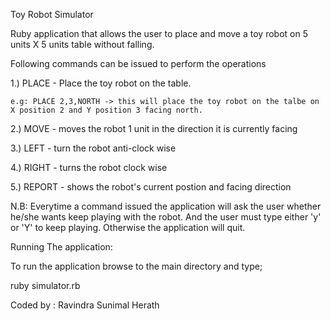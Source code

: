 Toy Robot Simulator

Ruby application that allows the user to place and move a toy robot on 5 units X 5 units table without falling.

Following commands can be issued to perform the operations

1.) PLACE - Place the toy robot on the table.

    e.g: PLACE 2,3,NORTH -> this will place the toy robot on the talbe on X position 2 and Y position 3 facing north.

2.) MOVE   - moves the robot 1 unit in the direction it is currently facing

3.) LEFT   - turn the robot anti-clock wise

4.) RIGHT  - turns the robot clock wise

5.) REPORT - shows the robot's current postion and facing direction

N.B: Everytime a command issued the application will ask the user whether he/she wants keep playing with the robot. And the user must type either 'y' or 'Y' to keep playing. Otherwise the application will quit.


Running The application:

To run the application browse to the main directory and type;

ruby simulator.rb



Coded by : Ravindra Sunimal Herath

